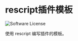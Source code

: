 # rescript插件模板

![Software License](https://img.shields.io/badge/license-MIT-brightgreen.svg?style=flat-square)

使用 rescript 编写插件的模板。
